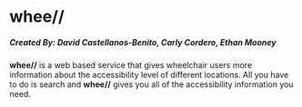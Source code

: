# **whee//**
##### *Created By: David Castellanos-Benito, Carly Cordero, Ethan Mooney*


**whee//** is a web based service that gives wheelchair users more information about the accessibility level of different locations. All you have to do is search and **whee//** gives you all of the accessibility information you need.
